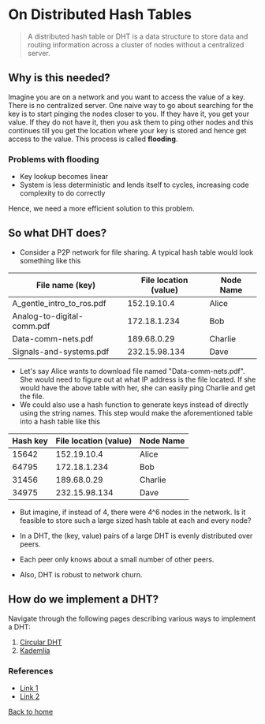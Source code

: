 # On Distributed Hash Tables

> A distributed hash table or DHT is a data structure to store data and routing information across a cluster of nodes without a centralized server.

## Why is this needed?
Imagine you are on a network and you want to access the value of a key. There is no centralized server. One naive way to go about searching for the key is to start pinging the nodes closer to you. If they have it, you get your value. If they do not have it, then you ask them to ping other nodes and this continues till you get the location where your key is stored and hence get access to the value. This process is called **flooding**. 
### Problems with flooding
- Key lookup becomes linear
- System is less deterministic and lends itself to cycles, increasing code complexity to do correctly

Hence, we need a more efficient solution to this problem.

## So what DHT does?
- Consider a P2P network for file sharing. A typical hash table would look something like this

| File name (key) | File location (value) | Node Name |
| --- | --- | --- |
| A_gentle_intro_to_ros.pdf | 152.19.10.4 | Alice |
| Analog-to-digital-comm.pdf | 172.18.1.234 | Bob |
| Data-comm-nets.pdf | 189.68.0.29 | Charlie |
| Signals-and-systems.pdf | 232.15.98.134 | Dave |

- Let's say Alice wants to download file named "Data-comm-nets.pdf". She would need to figure out at what IP address is the file located. If she would have the above table with her, she can easily ping Charlie and get the file. 
- We could also use a hash function to generate keys instead of directly using the string names. This step would make the aforementioned table into a hash table like this

| Hash key | File location (value) | Node Name |
| --- | --- | --- |
| 15642 | 152.19.10.4 | Alice |
| 64795 | 172.18.1.234 | Bob |
| 31456 | 189.68.0.29 | Charlie |
| 34975 | 232.15.98.134 | Dave |
- But imagine, if instead of 4, there were 4^6 nodes in the network. Is it feasible to store such a large sized hash table at each and every node?

- In a DHT, the (key, value) pairs of a large DHT is evenly distributed over peers.
- Each peer only knows about a small number of other peers.
- Also, DHT is robust to network churn.

## How do we implement a DHT?
Navigate through the following pages describing various ways to implement a DHT:
1. [Circular DHT](./circ_dht.md)
2. [Kademlia](./kademlia.md)

### References
- [Link 1](https://www.youtube.com/watch?v=A5Y4HcTp-Ks)
- [Link 2](https://www.youtube.com/watch?v=-UU_ugiPZ9k)

[Back to home](./Home.md)